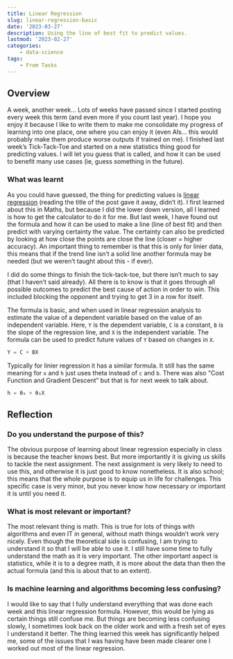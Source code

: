 ```yaml
---
title: Linear Regression
slug: linear-regression-basic
date: '2023-03-27'
description: Using the line of best fit to predict values.
lastmod: '2023-02-27'
categories:
    - data-science
tags:
    - From Tasks
---
```


## Overview

A week, another week… Lots of weeks have passed since I started posting every week this term (and even more if you count last year). I hope you enjoy it because I like to write them to make me consolidate my progress of learning into one place, one where you can enjoy it (even AIs… this would probably make them produce worse outputs if trained on me). I finished last week’s Tick-Tack-Toe and started on a new statistics thing good for predicting values. I will let you guess that is called, and how it can be used to benefit many use cases (ie, guess something in the future).

### What was learnt

As you could have guessed, the thing for predicting values is [linear regression](https://en.wikipedia.org/wiki/Linear_regression) (reading the title of the post gave it away, didn’t it). I first learned about this in Maths, but because I did the lower down version, all I learned is how to get the calculator to do it for me. But last week, I have found out the formula and how it can be used to make a line (line of best fit) and then predict with varying certainty the value. The certainty can also be predicted by looking at how close the points are close the line (closer = higher accuracy). An important thing to remember is that this is only for linier data, this means that if the trend line isn’t a solid line another formula may be needed (but we weren’t taught about this - if ever).

I did do some things to finish the tick-tack-toe, but there isn’t much to say (that I haven’t said already). All there is to know is that it goes through all possible outcomes to predict the best cause of action in order to win. This included blocking the opponent and trying to get 3 in a row for itself.

The formula is basic, and when used in linear regression analysis to estimate the value of a dependent variable based on the value of an independent variable. Here, `Y` is the dependent variable, `C` is a constant, `B` is the slope of the regression line, and `X` is the independent variable. The formula can be used to predict future values of `Y` based on changes in `X`.

```python
Y = C + BX
```

Typically for linier regression it has a similar formula. It still has the same meaning for `x` and `h` just uses theta instead of `c` and `b`. There was also "Cost Function and Gradient Descent” but that is for next week to talk about.

```python
h = θ₀ + θ₁X
```

## Reflection

### Do you understand the purpose of this?

The obvious purpose of learning about linear regression especially in class is because the teacher knows best. But more importantly it is giving us skills to tackle the next assignment. The next assignment is very likely to need to use this, and otherwise it is just good to know nonetheless. It is also school; this means that the whole purpose is to equip us in life for challenges. This specific case is very minor, but you never know how necessary or important it is until you need it.

### What is most relevant or important?

The most relevant thing is math. This is true for lots of things with algorithms and even IT in general, without math things wouldn’t work very nicely. Even though the theoretical side is confusing, I am trying to understand it so that I will be able to use it. I still have some time to fully understand the math as it is very important. The other important aspect is statistics, while it is to a degree math, it is more about the data than then the actual formula (and this is about that to an extent).

### Is machine learning and algorithms becoming less confusing?

I would like to say that I fully understand everything that was done each week and this linear regression formula. However, this would be lying as certain things still confuse me. But things are becoming less confusing slowly, I sometimes look back on the older work and with a fresh set of eyes I understand it better. The thing learned this week has significantly helped me, some of the issues that I was having have been made clearer one I worked out most of the linear regression.
